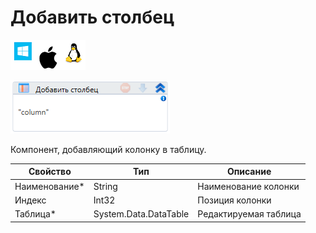 # Добавить столбец

![](<../../../../.gitbook/assets/image (100) (1) (1) (1) (1) (2) (235).png>)

![](<../../../../.gitbook/assets/image (259).png>)

Компонент, добавляющий колонку в таблицу.

| Свойство       | Тип                   | Описание              |
| -------------- | --------------------- | --------------------- |
| Наименование\* | String                | Наименование колонки  |
| Индекс         | Int32                 | Позиция колонки       |
| Таблица\*      | System.Data.DataTable | Редактируемая таблица |
